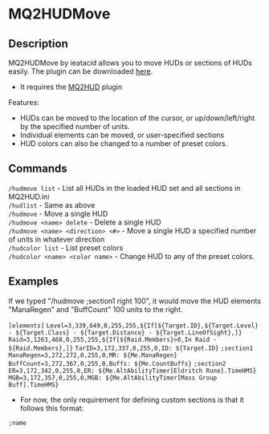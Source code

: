 # MQ2HUDMove

## Description

MQ2HUDMove by ieatacid allows you to move HUDs or sections of HUDs easily. The plugin can be downloaded [here](https://macroquest2.com/phpBB3/viewtopic.php?t=9087).

* It requires the [MQ2HUD](../core-plugins/mq2hud/) plugin

Features:

* HUDs can be moved to the location of the cursor, or up/down/left/right by the specified number of units.
* Individual elements can be moved, or user-specified sections
* HUD colors can also be changed to a number of preset colors.

## Commands

`/hudmove list` - List all HUDs in the loaded HUD set and all sections in MQ2HUD.ini<br>
`/hudlist` - Same as above<br>
`/hudmove` - Move a single HUD<br>
`/hudmove <name> delete` - Delete a single HUD<br>
`/hudmove <name> <direction> <#>` - Move a single HUD a specified number of units in whatever direction<br>
`/hudcolor list` - List preset colors<br>
`/hudcolor <name> <color name>` - Change HUD to any of the preset colors.<br>

## Examples

If we typed "/hudmove ;section1 right 100", it would move the HUD elements "ManaRegen" and "BuffCount" 100 units to the right.

`[elements]`
`Level=3,339,649,0,255,255,${If[${Target.ID},${Target.Level} - ${Target.Class} - ${Target.Distance} - ${Target.LineOfSight},]}`
`Raid=3,1263,468,0,255,255,${If[${Raid.Members}>0,In Raid - ${Raid.Members},]}`
`TarID=3,172,337,0,255,0,ID: ${Target.ID}`
`;section1`
`ManaRegen=3,272,272,0,255,0,MR: ${Me.ManaRegen}`
`BuffCount=3,272,367,0,255,0,Buffs: ${Me.CountBuffs}`
`;section2`
`ER=3,172,342,0,255,0,ER: ${Me.AltAbilityTimer[Eldritch Rune].TimeHMS}`
`MGB=3,172,357,0,255,0,MGB: ${Me.AltAbilityTimer[Mass Group Buff].TimeHMS}`

* For now, the only requirement for defining custom sections is that it follows this format:

`;name`
